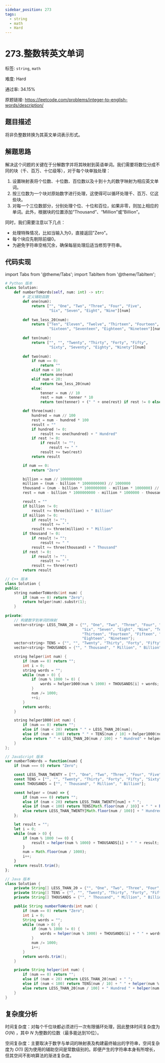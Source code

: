 ```yaml
---
sidebar_position: 273
tags:
  - string
  - math
  - Hard
---
```


# 273.整数转英文单词

标签: `string`, `math`

难度: Hard

通过率: 34.15%

原题链接: https://leetcode.com/problems/integer-to-english-words/description/

## 题目描述
将非负整数转换为其英文单词表示形式。

## 解题思路
解决这个问题的关键在于分解数字并将其映射到英语单词。我们需要将数位分成不同的块（千、百万、十亿级等），对于每个块单独处理：

1. 设置映射表将个位数、十位数、百位数以及十到十九的数字映射为相应英文单词。
2. 按三位数为一个块对原始数字进行处理，这使得可以循环处理千、百万、亿这些块。
3. 对每一个三位数部分，分别处理个位、十位和百位，如果非零，则加上相应的单词。此外，根据块的位置添加“Thousand”、“Million”或“Billion”。

同时，我们需要注意以下几点：

- 处理特殊情况，比如当输入为0，直接返回"Zero"。
- 每个块应先剔除前缀0。
- 为避免字符串空格冗余，确保每层处理后适当修剪字符串。

## 代码实现
import Tabs from '@theme/Tabs';
import TabItem from '@theme/TabItem';

<Tabs>
<TabItem value="python" label="Python">

```python
# Python 版本
class Solution:
    def numberToWords(self, num: int) -> str:
        # 定义辅助函数
        def one(num):
            return ["", "One", "Two", "Three", "Four", "Five", 
                    "Six", "Seven", "Eight", "Nine"][num]
        
        def two_less_20(num):
            return ["Ten", "Eleven", "Twelve", "Thirteen", "Fourteen", "Fifteen", 
                    "Sixteen", "Seventeen", "Eighteen", "Nineteen"][num - 10]
        
        def ten(num):
            return ["", "", "Twenty", "Thirty", "Forty", "Fifty", 
                    "Sixty", "Seventy", "Eighty", "Ninety"][num]
        
        def two(num):
            if num == 0:
                return ""
            elif num < 10:
                return one(num)
            elif num < 20:
                return two_less_20(num)
            else:
                tenner = num // 10
                rest = num - tenner * 10
                return ten(tenner) + (" " + one(rest) if rest != 0 else "")

        def three(num):
            hundred = num // 100
            rest = num - hundred * 100
            result = ""
            if hundred != 0:
                result += one(hundred) + " Hundred"
            if rest != 0:
                if result != "":
                    result += " "
                result += two(rest)
            return result

        if num == 0:
            return "Zero"

        billion = num // 1000000000
        million = (num - billion * 1000000000) // 1000000
        thousand = (num - billion * 1000000000 - million * 1000000) // 1000
        rest = num - billion * 1000000000 - million * 1000000 - thousand * 1000

        result = ""
        if billion != 0:
            result += three(billion) + " Billion"
        if million != 0:
            if result != "":
                result += " "
            result += three(million) + " Million"
        if thousand != 0:
            if result != "":
                result += " "
            result += three(thousand) + " Thousand"
        if rest != 0:
            if result != "":
                result += " "
            result += three(rest)
        return result
```

</TabItem>
<TabItem value="cpp" label="C++">

```cpp
// C++ 版本
class Solution {
public:
    string numberToWords(int num) {
        if (num == 0) return "Zero";
        return helper(num).substr(1);
    }
    
private:
    // 构建数字到单词的映射
    vector<string> LESS_THAN_20 = {"", "One", "Two", "Three", "Four", "Five", 
                                   "Six", "Seven", "Eight", "Nine", "Ten", "Eleven", "Twelve", 
                                   "Thirteen", "Fourteen", "Fifteen", "Sixteen", "Seventeen", 
                                   "Eighteen", "Nineteen"};
    vector<string> TENS = {"", "", "Twenty", "Thirty", "Forty", "Fifty", "Sixty", "Seventy", "Eighty", "Ninety"};
    vector<string> THOUSANDS = {"", " Thousand", " Million", " Billion"};

    string helper(int num) {
        if (num == 0) return "";
        int i = 0;
        string words = "";
        while (num > 0) {
            if (num % 1000 != 0) {
                words = helper1000(num % 1000) + THOUSANDS[i] + words;
            }
            num /= 1000;
            ++i;
        }
        return words;
    }

    string helper1000(int num) {
        if (num == 0) return "";
        else if (num < 20) return " " + LESS_THAN_20[num];
        else if (num < 100) return " " + TENS[num / 10] + helper1000(num % 10);
        else return " " + LESS_THAN_20[num / 100] + " Hundred" + helper1000(num % 100);
    }
};
```

</TabItem>
<TabItem value="javascript" label="JavaScript">

```javascript
// JavaScript 版本
var numberToWords = function(num) {
    if (num === 0) return "Zero";

    const LESS_THAN_TWENTY = ["", "One", "Two", "Three", "Four", "Five", "Six", "Seven", "Eight", "Nine", "Ten", "Eleven", "Twelve", "Thirteen", "Fourteen", "Fifteen", "Sixteen", "Seventeen", "Eighteen", "Nineteen"];
    const TENS = ["", "", "Twenty", "Thirty", "Forty", "Fifty", "Sixty", "Seventy", "Eighty", "Ninety"];
    const THOUSANDS = ["", " Thousand", " Million", " Billion"];

    const helper = (num) => {
        if (num === 0) return "";
        else if (num < 20) return LESS_THAN_TWENTY[num] + " ";
        else if (num < 100) return TENS[Math.floor(num / 10)] + " " + helper(num % 10);
        else return LESS_THAN_TWENTY[Math.floor(num / 100)] + " Hundred " + helper(num % 100);
    };

    let result = "";
    let i = 0;
    while (num > 0) {
        if (num % 1000 !== 0) {
            result = helper(num % 1000) + THOUSANDS[i] + " " + result;
        }
        num = Math.floor(num / 1000);
        i++;
    }
    return result.trim();
};
```

</TabItem>
<TabItem value="java" label="Java">

```java
// Java 版本
class Solution {
    private String[] LESS_THAN_20 = {"", "One", "Two", "Three", "Four", "Five", "Six", "Seven", "Eight", "Nine", "Ten", "Eleven", "Twelve", "Thirteen", "Fourteen", "Fifteen", "Sixteen", "Seventeen", "Eighteen", "Nineteen"};
    private String[] TENS = {"", "", "Twenty", "Thirty", "Forty", "Fifty", "Sixty", "Seventy", "Eighty", "Ninety"};
    private String[] THOUSANDS = {"", " Thousand", " Million", " Billion"};

    public String numberToWords(int num) {
        if (num == 0) return "Zero";
        int i = 0;
        String words = "";
        while (num > 0) {
            if (num % 1000 != 0) {
                words = helper(num % 1000) + THOUSANDS[i] + " " + words;
            }
            num /= 1000;
            i++;
        }
        return words.trim();
    }

    private String helper(int num) {
        if (num == 0) return "";
        else if (num < 20) return LESS_THAN_20[num] + " ";
        else if (num < 100) return TENS[num / 10] + " " + helper(num % 10);
        else return LESS_THAN_20[num / 100] + " Hundred " + helper(num % 100);
    }
}
```

</TabItem>
</Tabs>

## 复杂度分析
时间复杂度：对每个千位块都必须进行一次有限循环处理，因此整体时间复杂度为 $O(N)$ ，其中 $N$ 为整数的位数（最多能达到10位）。


空间复杂度：主要取决于数字与单词的映射表及构建最终输出的字符串，空间复杂度为 $O(1)$ 因为使用的辅助空间是常数级别的。即便产生的字符串本身有所增长，但其空间不影响算法的渐进复杂度。
